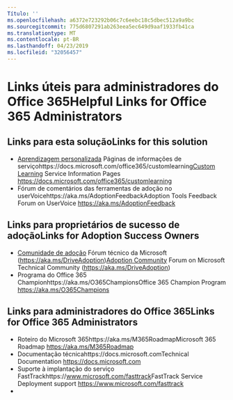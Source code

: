 ```yaml
---
Título: ''
ms.openlocfilehash: a6372e723292b06c7c6eebc18c5dbec512a9a9bc
ms.sourcegitcommit: 775d6807291ab263eea5ec649d9aaf1933fb41ca
ms.translationtype: MT
ms.contentlocale: pt-BR
ms.lasthandoff: 04/23/2019
ms.locfileid: "32056457"
---
```

# <a name="helpful-links-for-office-365-administrators"></a><span data-ttu-id="8513c-102">Links úteis para administradores do Office 365</span><span class="sxs-lookup"><span data-stu-id="8513c-102">Helpful Links for Office 365 Administrators</span></span>

## <a name="links-for-this-solution"></a><span data-ttu-id="8513c-103">Links para esta solução</span><span class="sxs-lookup"><span data-stu-id="8513c-103">Links for this solution</span></span>

- <span data-ttu-id="8513c-104">[Aprendizagem personalizada](https://docs.microsoft.com/office365/customlearning) Páginas de informações de serviçohttps://docs.microsoft.com/office365/customlearning</span><span class="sxs-lookup"><span data-stu-id="8513c-104">[Custom Learning](https://docs.microsoft.com/office365/customlearning) Service Information Pages https://docs.microsoft.com/office365/customlearning</span></span>
- <span data-ttu-id="8513c-105">Fórum de comentários das ferramentas de adoção no userVoicehttps://aka.ms/AdoptionFeedback</span><span class="sxs-lookup"><span data-stu-id="8513c-105">Adoption Tools Feedback Forum on UserVoice https://aka.ms/AdoptionFeedback</span></span> 

## <a name="links-for-adoption-success-owners"></a><span data-ttu-id="8513c-106">Links para proprietários de sucesso de adoção</span><span class="sxs-lookup"><span data-stu-id="8513c-106">Links for Adoption Success Owners</span></span>
- <span data-ttu-id="8513c-107">[Comunidade de adoção](https://aka.ms/DriveAdoption) Fórum técnico da Microsoft (https://aka.ms/DriveAdoption)</span><span class="sxs-lookup"><span data-stu-id="8513c-107">[Adoption Community](https://aka.ms/DriveAdoption) Forum on Microsoft Technical Community (https://aka.ms/DriveAdoption)</span></span>
- <span data-ttu-id="8513c-108">Programa do Office 365 Championhttps://aka.ms/O365Champions</span><span class="sxs-lookup"><span data-stu-id="8513c-108">Office 365 Champion Program https://aka.ms/O365Champions</span></span> 

## <a name="links-for-office-365-administrators"></a><span data-ttu-id="8513c-109">Links para administradores do Office 365</span><span class="sxs-lookup"><span data-stu-id="8513c-109">Links for Office 365 Administrators</span></span>
- <span data-ttu-id="8513c-110">Roteiro do Microsoft 365https://aka.ms/M365Roadmap</span><span class="sxs-lookup"><span data-stu-id="8513c-110">Microsoft 365 Roadmap https://aka.ms/M365Roadmap</span></span>
- <span data-ttu-id="8513c-111">Documentação técnicahttps://docs.microsoft.com</span><span class="sxs-lookup"><span data-stu-id="8513c-111">Technical Documentation https://docs.microsoft.com</span></span>
- <span data-ttu-id="8513c-112">Suporte à implantação do serviço FastTrackhttps://www.microsoft.com/fasttrack</span><span class="sxs-lookup"><span data-stu-id="8513c-112">FastTrack Service Deployment support https://www.microsoft.com/fasttrack</span></span>
- 
